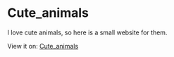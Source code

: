 # Cute_animals
I love cute animals, so here is a small website for them.

View it on: [Cute_animals](https://hanralatalliardwork.github.io/Cute_animals/)

